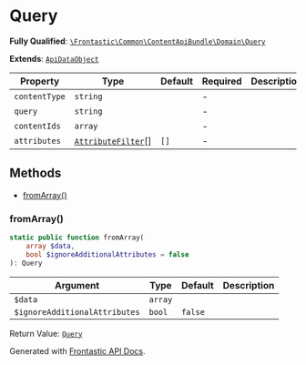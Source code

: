 #  Query

**Fully Qualified**: [`\Frontastic\Common\ContentApiBundle\Domain\Query`](../../../../src/php/ContentApiBundle/Domain/Query.php)

**Extends**: [`ApiDataObject`](../../CoreBundle/Domain/ApiDataObject.md)

Property|Type|Default|Required|Description
--------|----|-------|--------|-----------
`contentType` | `string` |  | - | 
`query` | `string` |  | - | 
`contentIds` | `array` |  | - | 
`attributes` | [`AttributeFilter`](AttributeFilter.md)[] | `[]` | - | 

## Methods

* [fromArray()](#fromarray)

### fromArray()

```php
static public function fromArray(
    array $data,
    bool $ignoreAdditionalAttributes = false
): Query
```

Argument|Type|Default|Description
--------|----|-------|-----------
`$data`|`array`||
`$ignoreAdditionalAttributes`|`bool`|`false`|

Return Value: [`Query`](Query.md)

Generated with [Frontastic API Docs](https://github.com/FrontasticGmbH/apidocs).
